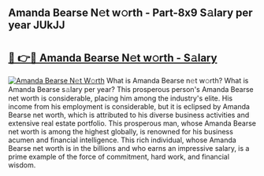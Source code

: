 ## Amanda Bearse N𝚎t w𝚘rth - Part-8x9 S𝚊lary per year JUkJJ

# <h2><a href="http://gc0gc4.nevu.top/?p=Amanda+Bearse">🔗 👉🔴 Amanda Bearse N𝚎t w𝚘rth - S𝚊lary</a></h2>

[![Amanda Bearse N𝚎t W𝚘rth](https://i.imgur.com/Oavwk0R.jpeg)](http://gc0gc4.nevu.top/?p=Amanda+Bearse)
What is Amanda Bearse n𝚎t w𝚘rth? What is Amanda Bearse s𝚊lary per year?
This prosperous person's Amanda Bearse net worth is considerable, placing him among the industry's elite. His income from his employment is considerable, but it is eclipsed by Amanda Bearse net worth, which is attributed to his diverse business activities and extensive real estate portfolio. This prosperous man, whose Amanda Bearse net worth is among the highest globally, is renowned for his business acumen and financial intelligence. This rich individual, whose Amanda Bearse net worth is in the billions and who earns an impressive salary, is a prime example of the force of commitment, hard work, and financial wisdom.
